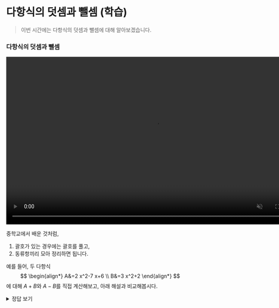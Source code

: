 
# 다항식의 덧셈과 뺄셈 (학습)
> 이번 시간에는 다항식의 덧셈과 뺄셈에 대해 알아보겠습니다.

### 다항식의 덧셈과 뺄셈
<video width="800" height="450" controls src="media/H11_0103_Scene1.mp4" autoplay muted></video>

중학교에서 배운 것처럼,
1. 괄호가 있는 경우에는 괄호를 풀고,
2. 동류항끼리 모아 정리하면 됩니다.

예를 들어, 두 다항식 
$$
\begin{align*}
A&=2 x^2-7 x+6 \\
B&=3 x^2+2
\end{align*}
$$
에 대해 $A+B$와 $A-B$를 직접 계산해보고,
아래 해설과 비교해봅시다.
<details><summary>정답 보기</summary>
<video width="800" height="450" controls src="media/H11_0103_Scene2.mp4" autoplay muted></video></video>

$$
\begin{align*}
A+B & =\left(2 x^2-7 x+6\right)+\left(3 x^2+2\right) \\
& =\bl{2 x^2}-\tl{7 x}+\pk6+\bl{3 x^2}+\pk2 \\
& =\bl{2 x^2}-\tl{7 x}+\bl{3 x^2}+\pp6+\pp2\\
& =\bl{2 x^2}+\bl{3 x^2}-\tl{7x}+\pk{6}+\pk{2} \\
& =\bl{5 x^2}-\tl{7 x}+\pk8\\
\quad\\
A\rd{\:-2\,\!} B & =\left(2 x^2-7 x+6\right)\rd{\:-2}\left(3 x^2+2\right) \\
&=\bl{2x^2} - \tl{7x} + \pk6 - \bl{6x^2} - \pk4\\
& =\bl{-4 x^2}-\tl{7x}+\pk2
\end{align*}
$$



이러한 계산에서, 다음과 같은 다항식의 성질이 활용되었습니다.
<video width="800" height="450" controls src="media/H11_0103_Scene3.mp4" autoplay muted></video>
</details>




<br><br><br><br><br><br>